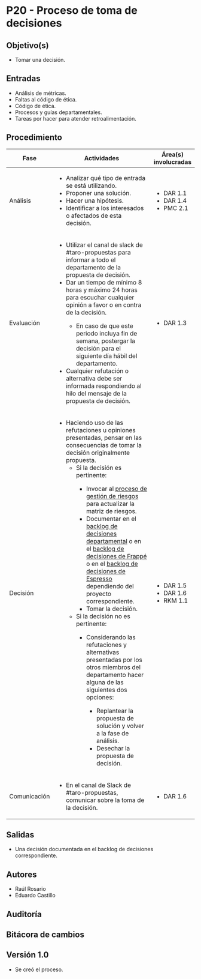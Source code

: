 
# P20 - Proceso de toma de decisiones

## Objetivo(s)

- Tomar una decisión.

## Entradas

- Análisis de métricas.
- Faltas al código de ética.
- Código de ética.
- Procesos y guías departamentales.
- Tareas por hacer para atender retroalimentación.

## Procedimiento



<table>
  <thead>
    <th>Fase</th>
    <th>Actividades</th>
    <th>Área(s) involucradas</th>
  </thead>

  <tbody>
    <tr>
      <td>Análisis</td>
      <td>
        <ul align="left">
          <li>Analizar qué tipo de entrada se está utilizando.</li>
          <li>Proponer una solución.</li>
          <li>Hacer una hipótesis.</li>
          <li>Identificar a los interesados o afectados de esta decisión.</li>
        </ul>
      </td>
      <td>
        <ul>
          <li>DAR 1.1</li>
          <li>DAR 1.4</li>
          <li>PMC 2.1</li>
        </ul>
      </td>
    </tr>
    <tr>
      <td>Evaluación</td>
      <td>
        <ul align="left">
          <li>Utilizar el canal de slack de #taro-propuestas para informar a todo el departamento de la propuesta de  decisión.</li>
          <li>Dar un tiempo de mínimo 8 horas y máximo 24 horas para escuchar cualquier opinión a favor o en contra de la decisión.</li>
            <ul>
              <li>En caso de que este periodo incluya fin de semana, postergar la decisión para el siguiente día hábil del departamento.</li>
            </ul>
          <li>Cualquier refutación o alternativa debe ser informada respondiendo al hilo del mensaje de la propuesta de decisión.</li>
        </ul>
      </td>
      <td>
        <ul>
          <li>DAR 1.3</li>
        </ul>
      </td>
    </tr>
    <tr>
      <td>Decisión</td>
      <td>
        <ul align="left">
          <li>Haciendo uso de las refutaciones u opiniones presentadas, pensar en las consecuencias de tomar la decisión originalmente propuesta.
            <ul>
              <li>Si la decisión es pertinente:</li>
                <ul>
                  <li>Invocar al <a href="https://taro-it.github.io/docs/procesos/P08-proceso-gestion-riesgos">proceso de gestión de riesgos</a> para actualizar la matriz de riesgos.</li>
                  <li>Documentar en el <a href="https://docs.google.com/spreadsheets/d/1SIO7qeEihTUOkOuSJZM-Lc6AryG9LPsFKonwZ_kYtCg/edit#gid=597584843">backlog de decisiones departamental</a> o en el <a href="https://docs.google.com/spreadsheets/d/1p8eNzn0IgJH-SGfaK-i6bGYGC0DOQpu-bQXMhOE0LYU/edit#gid=540680903">backlog de decisiones de Frappé</a> o en el <a href="https://docs.google.com/spreadsheets/d/1n6PMomqQTDm6H63FSoyWhuyGEX2YNRk_ZnLx1ZDeG1A/edit#gid=1733685017">backlog de decisiones de Espresso </a>dependiendo del proyecto correspondiente.</li>
          <li>Tomar la decisión.</li>
                </ul>
              <li>Si la decisión no es pertinente:</li>
                <ul>
                  <li>Considerando las refutaciones y alternativas presentadas por los otros miembros del departamento hacer alguna de las siguientes dos opciones:</li>
                  <ul>
                    <li>Replantear la propuesta de solución y volver a la fase de análisis.</li>
                    <li>Desechar la propuesta de decisión.</li>
                  </ul>
                </ul>
            </ul>
          </li>
        </ul>
      </td>
      <td>
        <ul>
          <li>DAR 1.5</li>
          <li>DAR 1.6</li>
          <li>RKM 1.1</li>
        </ul>
      </td>
    </tr>
    <tr>
      <td>Comunicación</td>
      <td>
        <ul align="left">
          <li>En el canal de Slack de #taro-propuestas, comunicar sobre la toma de la decisión.</li>
        </ul>
      </td>
      <td>
        <ul>
          <li>DAR 1.6</li>
        </ul>
      </td>
    </tr>
  </tbody>
</table>

## Salidas

- Una decisión documentada en el backlog de decisiones correspondiente.

## Autores

- Raúl Rosario
- Eduardo Castillo

## Auditoría

## Bitácora de cambios

## Versión 1.0
  - Se creó el proceso.
